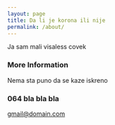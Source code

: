 ```yaml
---
layout: page
title: Da li je korona ili nije
permalink: /about/
---
```


Ja sam mali visaless covek

### More Information

Nema sta puno da se kaze iskreno

### 064 bla bla bla

[gmail@domain.com](mailto:email@domain.com)